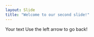 ```yaml
---
layout: Slide
title: "Welcome to our second slide!"
---
```

Your text
Use the left arrow to go back! 
